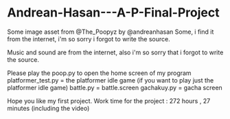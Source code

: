 # Andrean-Hasan---A-P-Final-Project
Some image asset from @The_Poopyz by @andreanhasan
Some, i find it from the internet, i'm so sorry i forgot to write the source. 

Music and sound are from the internet, also i'm so sorry that i forgot to write the source.

Please play the poop.py to open the home screen of my program
platformer_test.py  = the platformer idle game (if you want to play just the platformer idle game)
battle.py = battle.screen
gachakuy.py = gacha screen

Hope you like my first project.
Work time for the project : 272 hours , 27 minutes (including the video)
